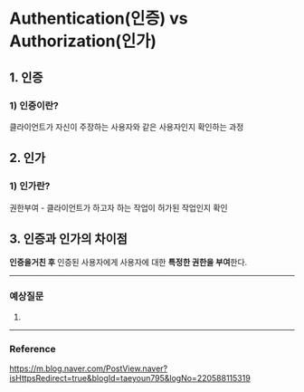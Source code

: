 
# Authentication(인증) vs Authorization(인가)

## 1. 인증
### 1) 인증이란?
클라이언트가 자신이 주장하는 사용자와 같은 사용자인지 확인하는 과정




## 2. 인가
### 1) 인가란?
권한부여 - 클라이언트가 하고자 하는 작업이 허가된 작업인지 확인


## 3. 인증과 인가의 차이점
**인증을거친 후** 인증된 사용자에게 사용자에 대한 **특정한 권한을 부여**한다.

----
### 예상질문
1. 
----
### Reference
https://m.blog.naver.com/PostView.naver?isHttpsRedirect=true&blogId=taeyoun795&logNo=220588115319

